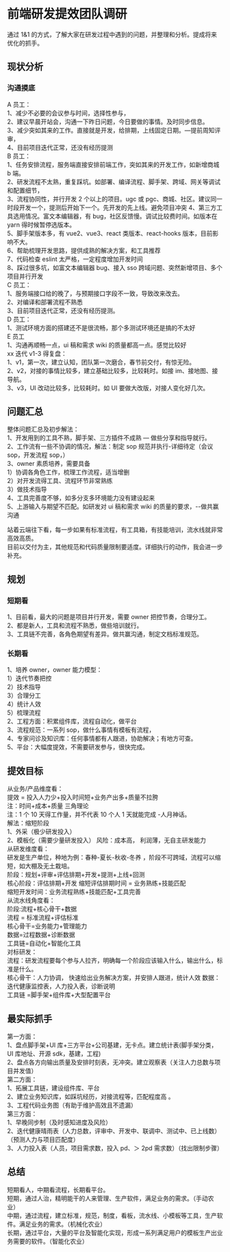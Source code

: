 # 前端研发提效团队调研

通过 1&1 的方式，了解大家在研发过程中遇到的问题，并整理和分析。提成将来优化的抓手。  

## 现状分析

### 沟通摸底

A 员工：  
1、减少不必要的会议参与时间，选择性参与，  
2、建议早晨开站会，沟通一下昨日问题，今日要做的事情。及时同步信息。  
3、减少突如其来的工作。直接就是开发，给排期，上线固定日期。—提前周知评审，  
4、目前项目迭代正常，还没有经历提测  
B 员工：  
1、任务安排流程，服务端直接安排前端工作，突如其来的开发工作，如新增商城 b 端。  
2、研发流程不太熟，重复踩坑。如部署、编译流程、脚手架、跨域、网关等调试和配置细节，  
3、流程协同性，并行开发 2 个以上的项目。ugc 或 pgc、商城、社区。建议同一时段开发一个，提测后开始下一个。先开发的先上线。避免项目冲突
4、第三方工具选用情况。富文本编辑器，有 bug，社区反馈慢。调试比较费时间。如版本在 yarn 得时候暂停选版本。  
5、脚手架版本多，有 vue2、vue3、react 类版本、react-hooks 版本，目前影响不大。  
6、帮助梳理开发思路，提供成熟的解决方案，和工具推荐  
7、代码检查 eslint 太严格，一定程度增加开发时间  
8、踩过很多坑，如富文本编辑器 bug、接入 sso 跨域问题、突然新增项目、多个项目并行开发  
C 员工：  
1、服务端接口给的晚了，与预期接口字段不一致，导致改来改去。  
2、对编译和部署流程不熟悉  
3、目前项目迭代正常，还没有经历提测。  
D 员工：  
1、测试环境方面的搭建还不是很流畅，那个多测试环境还是搞的不太好  
E 员工  
1、沟通再顺畅一点，ui 稿和需求 wiki 的质量都高一点。感觉比较好  
xx 迭代 v1-3 得复盘：  
1、v1，第一次，建立认知，团队第一次磨合，春节前交付，有惊无险。  
2、v2，对接的事情比较多，建立基础比较多，比较耗时。如接 im、接地图、接导航。  
3、v3，UI 改动比较多，比较耗时。如 UI 要做大改版，对接人变化好几次。  

## 问题汇总

整体问题汇总及初步解法：  
1、开发用到的工具不熟，脚手架、三方插件不成熟 — 做些分享和指导就行。  
2、工作流有一些不协调的情况，解法：制定 sop 规范并执行-详细待定（会议 sop，开发流程 sop，）  
3、owner 素质培养，需要具备  
1）协调各角色工作，梳理工作流程，适当增删  
2）对开发流得工具、流程环节非常熟练  
3）做技术指导  
4、工具完善度不够，如多分支多环境能力没有建设起来  
5、上游输入与期望不匹配。如研发对 ui 稿和需求 wiki 的质量的要求，--做共赢沟通  

站着云端往下看，每一步如果有标准流程，有工具箱，有技能培训，流水线就非常高效高质。  
目前以交付为主，其他规范和代码质量限制要适度。详细执行的动作，我会进一步补充。  

## 规划

### 短期看

1、目前看，最大的问题是项目并行开发，需要 owner 把控节奏，合理分工。  
2、都是新人，工具和流程不熟悉，做些培训就行。  
3、工具链不完善，各角色期望有差异。做共赢沟通，制定文档标准规范。  

### 长期看

1、培养 owner，owner 能力模型：  
1）迭代节奏把控  
2）技术指导  
3）合理分工  
4）统计人效  
5）梳理流程  
2、工程方面：积累组件库，流程自动化，做平台  
3、流程规范：一系列 sop，做什么事情有模板有流程，  
4、专家问诊及知识库：任何事情都有人跟进，协助解决；有地方可查。  
5、平台：大幅度提效，不需要研发参与，很快完成。  

## 提效目标

从业务/产品维度看：  
提效 = 投入人力少+投入时间短+业务产出多+质量不拉胯  
注：时间+成本+质量 三角理论  
注：1 个 10 天得工作量，并不代表 10 个人 1 天就能完成 -人月神话。  
解法：缩短阶段  
1、外采（极少研发投入）  
2、模板化（需要少量研发投入） 风险：成本高， 利润薄，无自主研发能力  
从研发维度看：  
研发是生产单位，种地为例：春种-夏长-秋收-冬养 ，阶段不可跨域，流程可以缩短，如大棚及无土栽培。  
阶段：规划+评审+评估排期+开发+提测+上线+回测  
核心阶段：评估排期+开发 缩短评估排期时间 = 业务熟练+技能匹配  
缩短开发时间：业务流程熟练+技能匹配+工具完善  
从流水线角度看：  
阶段:流程+核心骨干+数据  
流程 = 标准流程+评估标准  
核心骨干=业务能力+管理能力  
数据=过程数据+诊断数据  
工具链=自动化+智能化工具  
对标研发：  
流程：研发流程要每个参与人拉齐，明确每一个阶段应该输入什么，输出什么，标准是什么。  
核心骨干：人力协调， 快速给出业务解决方案，并安排人跟进，统计人效 数据：迭代健康监控表，人力投入表，诊断说明  
工具链 =脚手架+组件库+大型配置平台  

## 最实际抓手

第一方面：  
1、盘点脚手架+UI 库+三方平台+公司基建，无卡点。建立统计表(脚手架分类，UI 库地址、开源 sdk，基建，工程)  
2、盘点各方向输出质量及安排时刻表，无冲突。建立观察表（关注人力总数与项目并发值）  
第二方面：  
1、拓展工具链，建设组件库、平台  
2、建立业务知识库，如踩坑经历，对接流程等，匹配程度高 。  
3、工程代码业务图（有助于维护高效且不遗漏）  
第三方面：  
1、早晚同步制（及时感知进度及风险）  
2、迭代健康晴雨表（人力总数，评审中、开发中、联调中、测试中、已上线数）（预测人力与项目匹配度）  
3、人力投入表（人员，项目需求数，投入 pd、＞ 2pd 需求数）（找出限制步骤）  

## 总结

短期看人，中期看流程，长期看平台。  
短期，通过人治，精明能干的人来管理、生产软件，满足业务的需求。（手动农业）  
中期，通过流程，建立标准，规范，制度，看板，流水线、小模板等工具，生产软件。满足业务的需求。（机械化农业）  
长期，通过平台，大量的平台及智能化实现，形成一系列满足用户的模板生产出业务需要的软件。（智能化农业）  
